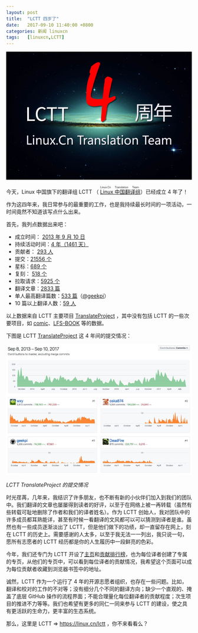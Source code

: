 ```yaml
---
layout: post
title:	"LCTT 四岁了"
date:	2017-09-10 11:40:00 +0800 
categories:	新闻 linuxcn 
tags:	[linuxcn,LCTT]
---
```



![](/Asserts/Images/album/201709/10/114210jwwl6ceqcj6jclz1.jpg)


今天，Linux 中国旗下的翻译组 LCTT （<ruby> <a href="https://linux.cn/lctt/">  Linux 中国翻译组 </a> <rp>  （ </rp> <rt>  Linux.Cn Translation Team </rt> <rp>  ） </rp></ruby>）已经成立 4 年了！


作为这四年来，我日常参与的最重要的工作，也是我持续最长时间的一项活动，一时间竟然不知道该写点什么出来。


首先，我列点数据出来吧：


* 成立时间： [2013 年 9 月 10 日](/article-1970-1.html)
* 持续活动时间：[4 年（1461 天）](https://github.com/LCTT/TranslateProject/graphs/contributors)
* 贡献者： [293 人](https://github.com/LCTT/TranslateProject/graphs/contributors)
* 提交：[21556 个](https://github.com/LCTT/TranslateProject/commits/master)
* 星标：[689 个](https://github.com/LCTT/TranslateProject/stargazers)
* 复刻： [518 个](https://github.com/LCTT/TranslateProject/network)
* 拉取请求：[5925 个](https://github.com/LCTT/TranslateProject/pulls)
* 翻译文章：[2833 篇](https://github.com/LCTT/TranslateProject)
* 单人最高翻译篇数：[533 篇](https://linux.cn/lctt/geekpi)（[@geekpi](/article-8729-1.html)）
* 10 篇以上翻译人数：[59 人](https://linux.cn/lctt-list)


以上数据来自 LCTT 主要项目 [TranslateProject](https://github.com/LCTT/TranslateProject) ，其中没有包括 LCTT 的一些次要项目，如 [comic](https://github.com/LCTT/comic)、[LFS-BOOK](https://github.com/LCTT/LFS-BOOK) 等的数据。


下图是 LCTT [TranslateProject](https://github.com/LCTT/TranslateProject) 这 4 年间的提交情况：


![](/Asserts/Images/album/201709/10/110210g59oyhn729qbhqnk.jpg)


*LCTT TranslateProject 的提交情况*


时光荏苒，几年来，我结识了许多朋友，也不断有新的小伙伴们加入到我们的团队中。我们翻译的文章也屡屡得到读者的好评，以至于在网络上被一再转载（虽然有些转载可耻地删除了作者和我们的译者姓名）。作为 LCTT 创始人，我对团队中的许多成员都耳熟能详，甚至有时候一看翻译的文风都可以可以猜测到译者是谁。虽然也有一些成员逐渐淡出了 LCTT，但是他们做下的功绩，却一直留存在网上，刻在 LCTT 的历史上。需要感谢的人太多，以至于我无法一一列出，我只说一句，愿所有志愿者的 LCTT 经历都是你的人生履历中一段鲜亮的色彩。


今年，我们还专门为 LCTT 开设了[主页](https://linux.cn/lctt)和[贡献排行榜](https://linux.cn/lctt-list)，也为每位译者创建了专属的专页，从他们的专页中，可以看到每位译者的贡献情况，我希望这个页面可以成为每位贡献者收藏到浏览器书签中的地址。


诚然，LCTT 作为一个运行了 4 年的开源志愿者组织，也存在一些问题。比如，翻译和校对的工作的不对等；没有细分几个不同的翻译方向；缺少一个直观的、掩盖了底层 GitHub 操作的流程界面；不能合理量化每位翻译者的贡献程度；次生项目的推进不力等等。我们也希望有更多的同仁一同来参与 LCTT 的建设，使之具有更活跃的生命力，更丰富的生态系统。


那么，这里是 LCTT => <https://linux.cn/lctt> ，你不来看看么？
